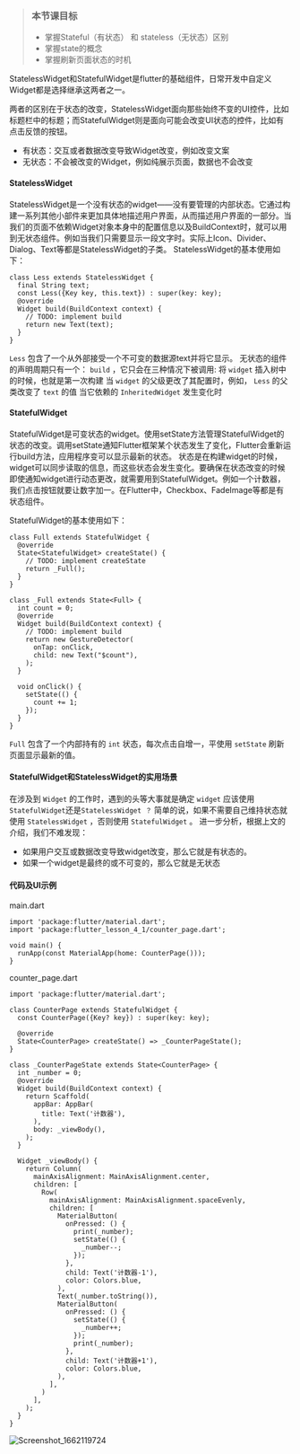 > ### 本节课⽬标
> 
> - 掌握Stateful（有状态） 和 stateless（⽆状态）区别
> - 掌握state的概念
> - 掌握刷新⻚⾯状态的时机



StatelessWidget和StatefulWidget是flutter的基础组件，⽇常开发中⾃定义Widget都是选择继承这两者之⼀。

两者的区别在于状态的改变，StatelessWidget⾯向那些始终不变的UI控件，⽐如标题栏中的标题；⽽StatefulWidget则是⾯向可能会改变UI状态的控件，⽐如有点击反馈的按钮。

- 有状态：交互或者数据改变导致Widget改变，例如改变⽂案
- ⽆状态：不会被改变的Widget，例如纯展示⻚⾯，数据也不会改变


#### StatelessWidget

StatelessWidget是⼀个没有状态的widget——没有要管理的内部状态。它通过构建⼀系列其他⼩部件来更加具体地描述⽤户界⾯，从⽽描述⽤户界⾯的⼀部分。当我们的⻚⾯不依赖Widget对象本身中的配置信息以及BuildContext时，就可以⽤到⽆状态组件。例如当我们只需要显示⼀段⽂字时。实际上Icon、Divider、Dialog、Text等都是StatelessWidget的⼦类。 StatelessWidget的基本使⽤如下：



```
class Less extends StatelessWidget {
  final String text;
  const Less({Key key, this.text}) : super(key: key);
  @override
  Widget build(BuildContext context) {
    // TODO: implement build
    return new Text(text);
  }
}
```


`Less` 包含了⼀个从外部接受⼀个不可变的数据源text并将它显示。 ⽆状态的组件的声明周期只有⼀个： `build` ，它只会在三种情况下被调⽤:
将 `widget` 插⼊树中的时候，也就是第⼀次构建 当 `widget` 的⽗级更改了其配置时，例如， `Less` 的⽗类改变了 `text` 的值 当它依赖的 `InheritedWidget` 发⽣变化时

#### StatefulWidget

StatefulWidget是可变状态的widget。使⽤setState⽅法管理StatefulWidget的状态的改变。调⽤setState通知Flutter框架某个状态发⽣了变化，Flutter会重新运⾏build⽅法，应⽤程序变可以显示最新的状态。 状态是在构建widget的时候，widget可以同步读取的信息，⽽这些状态会发⽣变化。要确保在状态改变的时候即使通知widget进⾏动态更改，就需要⽤到StatefulWidget。例如⼀个计数器，我们点击按钮就要让数字加⼀。在Flutter中，Checkbox、FadeImage等都是有状态组件。

StatefulWidget的基本使⽤如下：


```
class Full extends StatefulWidget {
  @override
  State<StatefulWidget> createState() {
    // TODO: implement createState
    return _Full();
  }
}

class _Full extends State<Full> {
  int count = 0;
  @override
  Widget build(BuildContext context) {
    // TODO: implement build
    return new GestureDetector(
      onTap: onClick,
      child: new Text("$count"),
    );
  }

  void onClick() {
    setState(() {
      count += 1;
    });
  }
}

```


`Full` 包含了⼀个内部持有的 `int` 状态，每次点击⾃增⼀，平使⽤ `setState` 刷新⻚⾯显示最新的值。

#### StatefulWidget和StatelessWidget的实⽤场景

在涉及到 `Widget` 的⼯作时，遇到的头等⼤事就是确定 `widget` 应该使⽤
`StatefulWidget`还是`StatelessWidget ？` 简单的说，如果不需要⾃⼰维持状态就使⽤ `StatelessWidget` ，否则使⽤ `StatefulWidget` 。 进⼀步分析，根据上⽂的介绍，我们不难发现：

- 如果⽤户交互或数据改变导致widget改变，那么它就是有状态的。
- 如果⼀个widget是最终的或不可变的，那么它就是⽆状态

#### 代码及UI示例

main.dart

```
import 'package:flutter/material.dart';
import 'package:flutter_lesson_4_1/counter_page.dart';

void main() {
  runApp(const MaterialApp(home: CounterPage()));
}

```

counter_page.dart


```
import 'package:flutter/material.dart';

class CounterPage extends StatefulWidget {
  const CounterPage({Key? key}) : super(key: key);

  @override
  State<CounterPage> createState() => _CounterPageState();
}

class _CounterPageState extends State<CounterPage> {
  int _number = 0;
  @override
  Widget build(BuildContext context) {
    return Scaffold(
      appBar: AppBar(
        title: Text('计数器'),
      ),
      body: _viewBody(),
    );
  }

  Widget _viewBody() {
    return Column(
      mainAxisAlignment: MainAxisAlignment.center,
      children: [
        Row(
          mainAxisAlignment: MainAxisAlignment.spaceEvenly,
          children: [
            MaterialButton(
              onPressed: () {
                print(_number);
                setState(() {
                  _number--;
                });
              },
              child: Text('计数器-1'),
              color: Colors.blue,
            ),
            Text(_number.toString()),
            MaterialButton(
              onPressed: () {
                setState(() {
                  _number++;
                });
                print(_number);
              },
              child: Text('计数器+1'),
              color: Colors.blue,
            ),
          ],
        )
      ],
    );
  }
}

```

![Screenshot_1662119724](https://note.youdao.com/yws/public/resource/fb03b92ee6943b8c1984c9c0d87d8f79/238F242195654221BC9CDD8ABDCB2DD0?ynotemdtimestamp=1662121761140)
